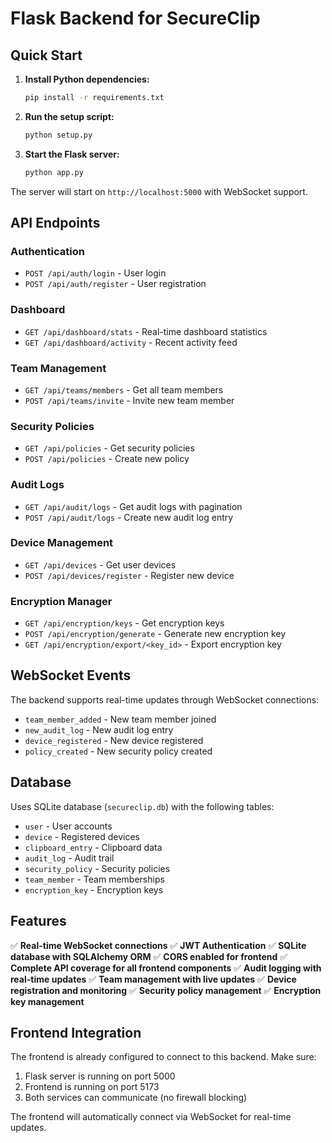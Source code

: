 
# Flask Backend for SecureClip

## Quick Start

1. **Install Python dependencies:**
   ```bash
   pip install -r requirements.txt
   ```

2. **Run the setup script:**
   ```bash
   python setup.py
   ```

3. **Start the Flask server:**
   ```bash
   python app.py
   ```

The server will start on `http://localhost:5000` with WebSocket support.

## API Endpoints

### Authentication
- `POST /api/auth/login` - User login
- `POST /api/auth/register` - User registration

### Dashboard
- `GET /api/dashboard/stats` - Real-time dashboard statistics
- `GET /api/dashboard/activity` - Recent activity feed

### Team Management
- `GET /api/teams/members` - Get all team members
- `POST /api/teams/invite` - Invite new team member

### Security Policies
- `GET /api/policies` - Get security policies
- `POST /api/policies` - Create new policy

### Audit Logs
- `GET /api/audit/logs` - Get audit logs with pagination
- `POST /api/audit/logs` - Create new audit log entry

### Device Management
- `GET /api/devices` - Get user devices
- `POST /api/devices/register` - Register new device

### Encryption Manager
- `GET /api/encryption/keys` - Get encryption keys
- `POST /api/encryption/generate` - Generate new encryption key
- `GET /api/encryption/export/<key_id>` - Export encryption key

## WebSocket Events

The backend supports real-time updates through WebSocket connections:

- `team_member_added` - New team member joined
- `new_audit_log` - New audit log entry
- `device_registered` - New device registered
- `policy_created` - New security policy created

## Database

Uses SQLite database (`secureclip.db`) with the following tables:
- `user` - User accounts
- `device` - Registered devices
- `clipboard_entry` - Clipboard data
- `audit_log` - Audit trail
- `security_policy` - Security policies
- `team_member` - Team memberships
- `encryption_key` - Encryption keys

## Features

✅ **Real-time WebSocket connections**
✅ **JWT Authentication**
✅ **SQLite database with SQLAlchemy ORM**
✅ **CORS enabled for frontend**
✅ **Complete API coverage for all frontend components**
✅ **Audit logging with real-time updates**
✅ **Team management with live updates**
✅ **Device registration and monitoring**
✅ **Security policy management**
✅ **Encryption key management**

## Frontend Integration

The frontend is already configured to connect to this backend. Make sure:

1. Flask server is running on port 5000
2. Frontend is running on port 5173
3. Both services can communicate (no firewall blocking)

The frontend will automatically connect via WebSocket for real-time updates.

